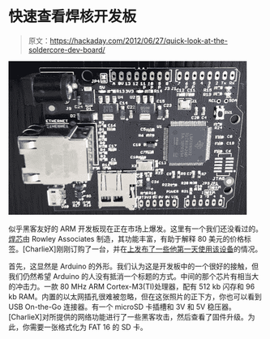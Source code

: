 # 快速查看焊核开发板

> 原文：<https://hackaday.com/2012/06/27/quick-look-at-the-soldercore-dev-board/>

![](img/bf4a54105e25f98fd852907e58b90189.png "soldercore-dev-board")

似乎黑客友好的 ARM 开发板现在正在市场上爆发。这里有一个我们还没看过的。[焊芯](http://soldercore.com/)由 Rowley Associates 制造，其功能丰富，有助于解释 80 美元的价格标签。[CharlieX]刚刚订购了一台，并在[上发布了一些他第一天使用该设备](http://charliex2.wordpress.com/2012/06/21/soldercore/)的情况。

首先，这显然是 Arduino 的外形。我们认为这是开发板中的一个很好的接触，但我们仍然希望 Arduino 的人没有抵消一个标题的方式。中间的那个芯片有相当大的冲击力。一款 80 MHz ARM Cortex-M3(TI)处理器，配有 512 kb 闪存和 96 kb RAM。内置的以太网插孔很难被忽略，但在这张照片的正下方，你也可以看到 USB On-the-Go 连接器。有一个 microSD 卡插槽和 3V 和 5V 稳压器。[CharlieX]对所提供的网络功能进行了一些黑客攻击，然后查看了固件升级。为此，你需要一张格式化为 FAT 16 的 SD 卡。